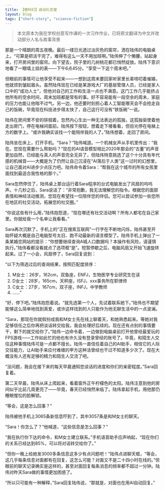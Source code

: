 ```yaml
---
title: 【微科幻】自动化恋爱
layout: blog
tags: ["short-story", "science-fiction"]
---
```


> 本文原本为我在学校创意写作课的一次习作作业，已将原文翻译为中文并改动部分人名与故事背景

那是一个晴朗的周五夜晚。最后一缕日光透过淡灰色的窗帘，洒在陆伟的电脑桌上。“可算是把活干完了，难得有这么一天不用加班啊。”陆伟伸了个懒腰，站起身来，打开房间里的窗帘。向下望去，院子里的几树桃花都已悄然绽放。陆伟下意识地看了一眼墙上挂的表——下午6点45分。“享受一下这个周末吧。”

但眼前的事情可让他享受不起来——一想到这周末要回家听家里长辈唠叨着催婚，他就烦到皱起眉头。虽然陆伟现在已经是某游戏大厂的基层管理人员，已经是家人口中的“成功人士”，但他对自己的工作和生活一点也不满意。这门工作几乎能挤占他所有的空余时间，周末加班都是常有的事。好不容易能有一段空余的周末，家庭的压力也能让他喘不过气。另一边，他还要时刻担心着人工智能哪天会不会抢走自己的饭碗，毕竟现在科技进步得太快了，自己这行可没有“铁饭碗”一说。

陆伟在房间里不安的徘徊着，忽然内心生出一种无法表达的孤独，这孤独驱使着他走出房门，停在电梯间面前。陆伟按下按钮，想着走下楼看看，但目光停在电梯上方的数字上。“或许我确实该找一个能陪伴我的人了。”陆伟想着，走回了房间。

陆伟坐在床上，打开手机。“Sara？”陆伟喊道。一个机械女声从手机里传出：“我在。您现在需要什么帮助吗？”现在的AI语音模型相比2020年那会的“古董”的声音更加自然，已经能与真人的声音完全无异了，但陆伟特意挑选了这个十分具有年代感的机械音——大概是为了仍然让自己沉浸在“AI落后于人类”这一过时的幻想里，让自己面对AI进步少点压力吧。陆伟命令着Sara：“帮我在这个城市的所有女孩里面找到最适合我性格的那个。”

Sara忽然停住了，陆伟桌上那台运行着Sara程序的台式电脑发出了风扇的呜呜声。十几秒之后，Sara说话了：“非常抱歉，我无法理解您的指令。根据您的面部表情和神经活动推测，您现在希望找一位陪伴您的伴侣。您可以尝试参加一些您所在地区的社交活动，拓展您的社交圈。”

“你说这些有什么用，”陆伟抱怨道，“现在哪还有社交活动啊？所有人都宅在自己家里。你就给我一个名单让我看看。”

Sara再次沉默了，手机上的“正在搜索互联网”一行字在不断地闪烁，陆伟甚至开始怀疑大概是自己电脑型号太旧、跑不动最新的语言模型了。陆伟手机上弹出了一条某婚恋网站的提示：“你想要继续查询A城人口数据吗？本操作有风险，请谨慎执行。”陆伟看都没看就点了选项框“是”。短暂停歇之后，电脑风扇又开始飞速旋转起来。过了一小会，风扇停了，Sara回复说到：

“以下为筛选过后的查询结果，按照匹配度排序：

1. M女士：26岁，162cm，双鱼座，ENFJ，生物医学专业研究生在读
2. D女士：28岁，165cm，天秤座，ISFJ，xxx事务所在职律师
3. C女士：27岁，167cm，双子座，INFJ，中学教师
4. ......”

“好，停下吧。”陆伟抱怨着说。“就先选第一个人，先试着联系她下。”陆伟也不期望能够这么简单地找到真爱，或许这样找到的人只能作为他无聊生活中的一点波澜。

“Sara，那现在你就假扮成我和M女士先在线上聊着天，和她熟悉起来。等她对我足够信任之后你再把谈话转交给我，我会处理好后续的。现在还有点别的事情要干，剩下的就交给你了。”陆伟一边命令着，一边做到电脑桌前打开他曾经最爱玩的FPS游戏——工作如此忙的他也有许久没有登录曾经的账号了。毕竟，和陌生人交往这种事情陆伟可是一点都不擅长。陆伟一直信任着自己的AI助手，相信它的人际交往能力，让AI助手来应付难缠的甲方这种活曾经也干过不知道多少次了。现在大概没有人还有足够的精力和陌生人交流了吧。

“没问题，我会在接下来的每天早晨通知您谈话的进度和你们的亲密程度。”Sara回复着。

第二天早晨，陆伟从床上爬起来，看着窗外正午柠檬色的太阳。陆伟注意到他的房间似乎比前几周更亮了——毕竟，春天已经悄然来临了。陆伟拿起手机，用他那仍睡眼惺忪的脸解锁。

“等会，这是怎么回事？”

陆伟被他手机上3065条新信息吓到了，其中3057条是和M女士的聊天。

“Sara！你怎么了？”他喊道，“这些信息是怎么回事？”

“我在执行你下达的命令，和M女士建立联系。”手机语音助手应声响起，“现在你们的关系已经达到85%，可以将对话转交给你了。”

“但你一晚上给她发3000多条信息这多少有点问题吧！”陆伟点进聊天框，“等会，这几乎每条信息对面都有在回复，这怎么可能？对面又不是二十四小时在线的。”但眼前的聊天记录确实是这样的，甚至对面回复每条消息的频率都不超过一分钟。陆伟对昨天Sara做的事情更加困惑了。

“所以只可能有一种解释，”Sara回复陆伟说，“那就是，对面也在用AI自动回复。”
